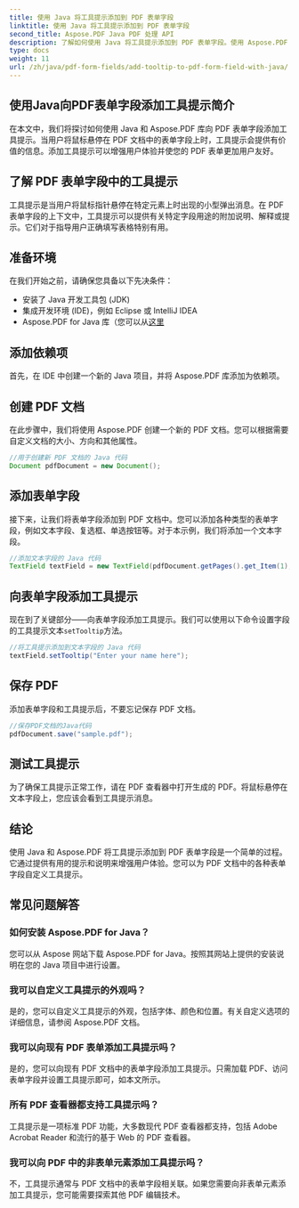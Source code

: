 ```yaml
---
title: 使用 Java 将工具提示添加到 PDF 表单字段
linktitle: 使用 Java 将工具提示添加到 PDF 表单字段
second_title: Aspose.PDF Java PDF 处理 API
description: 了解如何使用 Java 将工具提示添加到 PDF 表单字段。使用 Aspose.PDF for Java API 的分步指南。
type: docs
weight: 11
url: /zh/java/pdf-form-fields/add-tooltip-to-pdf-form-field-with-java/
---
```


## 使用Java向PDF表单字段添加工具提示简介

在本文中，我们将探讨如何使用 Java 和 Aspose.PDF 库向 PDF 表单字段添加工具提示。当用户将鼠标悬停在 PDF 文档中的表单字段上时，工具提示会提供有价值的信息。添加工具提示可以增强用户体验并使您的 PDF 表单更加用户友好。

## 了解 PDF 表单字段中的工具提示

工具提示是当用户将鼠标指针悬停在特定元素上时出现的小型弹出消息。在 PDF 表单字段的上下文中，工具提示可以提供有关特定字段用途的附加说明、解释或提示。它们对于指导用户正确填写表格特别有用。

## 准备环境

在我们开始之前，请确保您具备以下先决条件：

- 安装了 Java 开发工具包 (JDK)
- 集成开发环境 (IDE)，例如 Eclipse 或 IntelliJ IDEA
-  Aspose.PDF for Java 库（您可以从[这里](https://releases.aspose.com/pdf/java/)

## 添加依赖项

首先，在 IDE 中创建一个新的 Java 项目，并将 Aspose.PDF 库添加为依赖项。

## 创建 PDF 文档

在此步骤中，我们将使用 Aspose.PDF 创建一个新的 PDF 文档。您可以根据需要自定义文档的大小、方向和其他属性。

```java
//用于创建新 PDF 文档的 Java 代码
Document pdfDocument = new Document();
```

## 添加表单字段

接下来，让我们将表单字段添加到 PDF 文档中。您可以添加各种类型的表单字段，例如文本字段、复选框、单选按钮等。对于本示例，我们将添加一个文本字段。

```java
//添加文本字段的 Java 代码
TextField textField = new TextField(pdfDocument.getPages().get_Item(1), new Rectangle(100, 100, 200, 30));
```

## 向表单字段添加工具提示

现在到了关键部分——向表单字段添加工具提示。我们可以使用以下命令设置字段的工具提示文本`setTooltip`方法。

```java
//将工具提示添加到文本字段的 Java 代码
textField.setTooltip("Enter your name here");
```

## 保存 PDF

添加表单字段和工具提示后，不要忘记保存 PDF 文档。

```java
//保存PDF文档的Java代码
pdfDocument.save("sample.pdf");
```

## 测试工具提示

为了确保工具提示正常工作，请在 PDF 查看器中打开生成的 PDF。将鼠标悬停在文本字段上，您应该会看到工具提示消息。

## 结论

使用 Java 和 Aspose.PDF 将工具提示添加到 PDF 表单字段是一个简单的过程。它通过提供有用的提示和说明来增强用户体验。您可以为 PDF 文档中的各种表单字段自定义工具提示。

## 常见问题解答

### 如何安装 Aspose.PDF for Java？

您可以从 Aspose 网站下载 Aspose.PDF for Java。按照其网站上提供的安装说明在您的 Java 项目中进行设置。

### 我可以自定义工具提示的外观吗？

是的，您可以自定义工具提示的外观，包括字体、颜色和位置。有关自定义选项的详细信息，请参阅 Aspose.PDF 文档。

### 我可以向现有 PDF 表单添加工具提示吗？

是的，您可以向现有 PDF 文档中的表单字段添加工具提示。只需加载 PDF、访问表单字段并设置工具提示即可，如本文所示。

### 所有 PDF 查看器都支持工具提示吗？

工具提示是一项标准 PDF 功能，大多数现代 PDF 查看器都支持，包括 Adobe Acrobat Reader 和流行的基于 Web 的 PDF 查看器。

### 我可以向 PDF 中的非表单元素添加工具提示吗？

不，工具提示通常与 PDF 文档中的表单字段相关联。如果您需要向非表单元素添加工具提示，您可能需要探索其他 PDF 编辑技术。